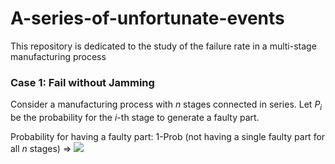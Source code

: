 # A-series-of-unfortunate-events
This repository is dedicated to the study of the failure rate in a multi-stage manufacturing process

### Case 1: Fail without Jamming

Consider a manufacturing process with *n* stages connected in series. Let *P<sub>i</sub>* be the probability for the *i*-th stage to generate a faulty part. 

Probability for having a faulty part: 
    1-Prob (not having a single faulty part for all *n* stages) 
=>  <img src="https://latex.codecogs.com/gif.latex?1-\Pi_{i=1}^{n}(1-P_i)" />
